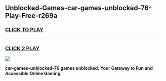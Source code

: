 
## Unblocked-Games-car-games-unblocked-76-Play-Free-r269a
<h3>
<a href="https://premium76.site?title=car-games-unblocked-76&ref=23A">CLICK TO PLAY</a></h3>
<hr>

<h3>
<a href="https://premium76.site?title=car-games-unblocked-76&ref=23A">CLICK 2 PLAY</a>
  
</h3>

<a href="https://premium76.site?title=car-games-unblocked-76&ref=23A"><img src="https://clearcache.store/games.png"></a>


**car-games-unblocked-76 games unblocked: Your Gateway to Fun and Accessible Online Gaming**
